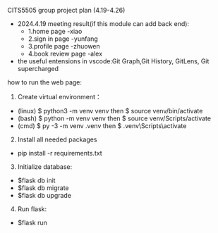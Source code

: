 CITS5505 group project plan (4.19-4.26)
- 2024.4.19 meeting result(if this module can add back end):
  - 1.home page -xiao
  - 2.sign in page -yunfang
  - 3.profile page -zhuowen
  - 4.book review page -alex
- the useful entensions in vscode:Git Graph,Git History, GitLens, Git supercharged

how to run the web page:
1. Create virtual environment：
- (linux) $ python3 -m venv venv then $ source venv/bin/activate
- (bash) $ python -m venv venv then $ source venv/Scripts/activate 
- (cmd) $ py -3 -m venv .venv then $ .venv\Scripts\activate

2. Install all needed packages
- pip install -r requirements.txt

3. Initialize database:
- $flask db init
- $flask db migrate
- $flask db upgrade

4. Run flask:
- $flask run
